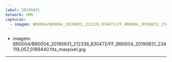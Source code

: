 ```yaml
---
label: 20190831
network: GMN
capturas:
  - imagem: BR0004/BR0004_20190831_212336_830472/FF_BR0004_20190831_234119_057_0189440.fits_maxpixel.jpg
---
```

  - imagem: BR0004/BR0004_20190831_212336_830472/FF_BR0004_20190831_234119_057_0189440.fits_maxpixel.jpg
---

